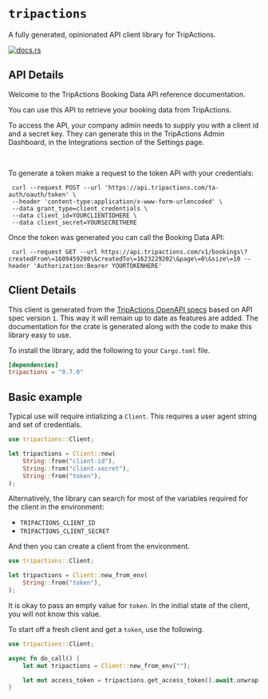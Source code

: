 # `tripactions`

A fully generated, opinionated API client library for TripActions.


[![docs.rs](https://docs.rs/tripactions/badge.svg)](https://docs.rs/tripactions)

## API Details

<p>Welcome to the TripActions Booking Data API reference documentation.</p> <p>You can use this API to retrieve your booking data from TripActions.</p> <p>To access the API, your company admin needs to supply you with a client id and a secret key. They can generate this in the TripActions Admin Dashboard, in the Integrations section of the Settings page.<p> </br>
<p>To generate a token make a request to the token API with your credentials:</p> <code> curl --request POST --url 'https://api.tripactions.com/ta-auth/oauth/token' \</br> --header 'content-type:application/x-www-form-urlencoded' \</br> --data grant_type=client_credentials \</br> --data client_id=YOURCLIENTIDHERE \</br> --data client_secret=YOURSECRETHERE </code>
<p>Once the token was generated you can call the Booking Data API:</p> <code> curl --request GET --url https://api.tripactions.com/v1/bookings\?createdFrom\=1609459200\&createdTo\=1623229202\&page\=0\&size\=10 --header 'Authorization:Bearer YOURTOKENHERE' </code>






## Client Details

This client is generated from the [TripActions OpenAPI
specs](https://app.tripactions.com/api/public/documentation/swagger-ui/index.html?configUrl=/api/public/documentation/api-docs/swagger-config) based on API spec version `1`. This way it will remain
up to date as features are added. The documentation for the crate is generated
along with the code to make this library easy to use.


To install the library, add the following to your `Cargo.toml` file.

```toml
[dependencies]
tripactions = "0.7.0"
```

## Basic example

Typical use will require intializing a `Client`. This requires
a user agent string and set of credentials.

```rust
use tripactions::Client;

let tripactions = Client::new(
    String::from("client-id"),
    String::from("client-secret"),
    String::from("token"),
);
```

Alternatively, the library can search for most of the variables required for
the client in the environment:

- `TRIPACTIONS_CLIENT_ID`
- `TRIPACTIONS_CLIENT_SECRET`

And then you can create a client from the environment.

```rust
use tripactions::Client;

let tripactions = Client::new_from_env(
    String::from("token"),
);
```

It is okay to pass an empty value for `token`. In
the initial state of the client, you will not know this value.

To start off a fresh client and get a `token`, use the following.

```rust
use tripactions::Client;

async fn do_call() {
    let mut tripactions = Client::new_from_env("");

    let mut access_token = tripactions.get_access_token().await.unwrap();
}
```
